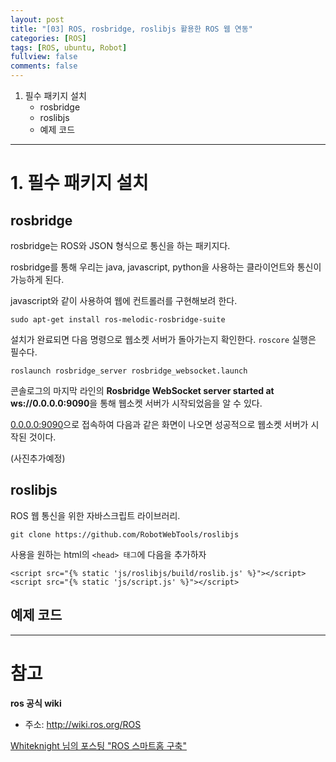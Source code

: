 ```yaml
---
layout: post
title: "[03] ROS, rosbridge, roslibjs 활용한 ROS 웹 연동"
categories: [ROS]
tags: [ROS, ubuntu, Robot]
fullview: false
comments: false
---
```


1. 필수 패키지 설치
    + rosbridge
    + roslibjs
    + 예제 코드

---

# 1. 필수 패키지 설치

## rosbridge

rosbridge는 ROS와 JSON 형식으로 통신을 하는 패키지다.

rosbridge를 통해 우리는 java, javascript, python을 사용하는 클라이언트와 통신이 가능하게 된다.

javascript와 같이 사용하여 웹에 컨트롤러를 구현해보려 한다.

```
sudo apt-get install ros-melodic-rosbridge-suite
```

설치가 완료되면 다음 명령으로 웹소켓 서버가 돌아가는지 확인한다. `roscore` 실행은 필수다.

```
roslaunch rosbridge_server rosbridge_websocket.launch
```

콘솔로그의 마지막 라인의 **Rosbridge WebSocket server started at ws://0.0.0.0:9090**을 통해 웹소켓 서버가 시작되었음을 알 수 있다.

[0.0.0.0:9090](0.0.0.0:9090)으로 접속하여 다음과 같은 화면이 나오면 성공적으로 웹소켓 서버가 시작된 것이다.

(사진추가예정)

## roslibjs

ROS 웹 통신을 위한 자바스크립트 라이브러리.

```
git clone https://github.com/RobotWebTools/roslibjs
```

사용을 원하는 html의 `<head> 태그`에 다음을 추가하자

```
<script src="{% static 'js/roslibjs/build/roslib.js' %}"></script>
<script src="{% static 'js/script.js' %}"></script>
```

## 예제 코드

---

# 참고

**ros 공식 wiki**

- 주소: <http://wiki.ros.org/ROS>

[Whiteknight 님의 포스팅 "ROS 스마트홈 구축"](https://whiteknight3672.tistory.com/245)